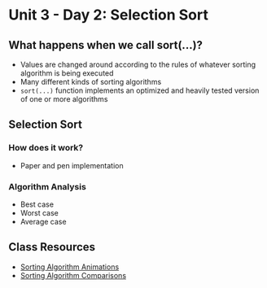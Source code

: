 # Unit 3 - Day 2: Selection Sort

## What happens when we call sort(...)?
  * Values are changed around according to the rules of whatever sorting algorithm is being executed
  * Many different kinds of sorting algorithms
  * `sort(...)` function implements an optimized and heavily tested version of one or more algorithms

## Selection Sort

### How does it work?
  * Paper and pen implementation

### Algorithm Analysis
  * Best case
  * Worst case
  * Average case

## Class Resources
  * [Sorting Algorithm Animations](https://www.toptal.com/developers/sorting-algorithms)
  * [Sorting Algorithm Comparisons](https://www.cs.usfca.edu/~galles/visualization/ComparisonSort.html)
